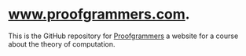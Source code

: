 # www.proofgrammers.com.

This is the GitHub repository for
[Proofgrammers](https://www.proofgrammers.com/) a website for a course about the
theory of computation.
